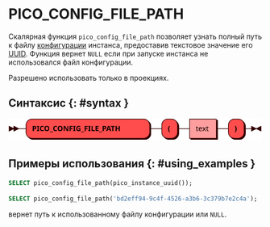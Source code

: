# PICO_CONFIG_FILE_PATH

Скалярная функция `pico_config_file_path` позволяет узнать полный путь к файлу
[конфигурации] инстанса, предоставив текстовое значение его [UUID]. Функция
вернет `NULL` если при запуске инстанса не использовался файл конфигурации.

Разрешено использовать только в проекциях.

[конфигурации]: ../config.md
[UUID]: pico_instance_uuid.md

## Синтаксис {: #syntax }

![PICO_CONFIG_FILE_PATH](../../images/ebnf/pico_config_file_path.svg)

## Примеры использования {: #using_examples }

```sql title="Универсальный пример"
SELECT pico_config_file_path(pico_instance_uuid());
```

```sql title="Пример для bd2eff94-9c4f-4526-a3b6-3c379b7e2c4a"
SELECT pico_config_file_path('bd2eff94-9c4f-4526-a3b6-3c379b7e2c4a');
```

вернет путь к использованному файлу конфигурации или `NULL`.
